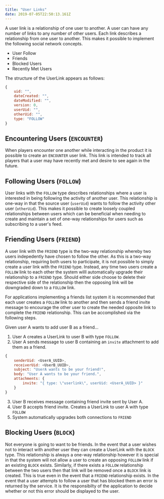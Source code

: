```yaml
---
title: "User Links"
date: 2019-07-05T22:50:13.161Z
---
```


A user link is a relationship of one user to another. A user can have any number of links to any number of other users. Each link describes a relationship from one user to another. This makes it possible to implement the following social network concepts.

-   User Follow
-   Friends
-   Blocked Users
-   Recently Met Users

The structure of the UserLink appears as follows:

```javascript
{
    uid: "",
    dateCreated: "",
    dateModified: "",
    version: 0,
    userUid: "",
    otherUid: "",
    type: "FOLLOW"
}
```

## Encountering Users (`ENCOUNTER`)

When players encounter one another while interacting in the product it is possible to create an `ENCOUNTER` user link. This link is intended to track all players that a user may have recently met and desire to see again in the future.

## Following Users (`FOLLOW`)

User links with the `FOLLOW` type describes relationships where a user is interested in being following the activity of another user. This relationship is one-way in that the source user (`userUid`) wants to follow the activity other user (`otherUid`). This makes it possible to create loosely coupled relationships between users which can be beneficial when needing to create and maintain a set of one-way relationships for users such as subscribing to a user's feed.

## Friending Users (`FRIEND`)

A user link with the `FRIEND` type is the two-way relationship whereby two users indepedently have chosen to follow the other. As this is a two-way relationship, requiring both users to participate, it is not possible to simply create a user link with the `FRIEND` type. Instead, any time two users create a `FOLLOW` link to each other the system willl automatically upgrade their relationship to a `FRIEND` type. Should either side choose to delete their respective side of the relationship then the opposing link will be downgraded down to a `FOLLOW` link.

For applications implementing a friends list system it is recommended that each user creates a `FOLLOW` link to another and then sends a friend invite message to encourage the other user to create the needed opposite link to complete the `FRIEND` relationship. This can be accomplished via the following steps.

Given user A wants to add user B as a friend...

1. User A creates a UserLink to user B with type `FOLLOW`.
2. User A sends message to user B containing an `invite` attachment to add them as a friend.

```javascript
{
    senderUid: <UserA_UUID>,
    receiverUid: <UserB_UUID>,
    subject: "UserA wants to be your friend!",
    body: "User A wants to be your friend.",
    attachments: {
        invite: "{ type: \"userlink\", userUid: <UserA_UUID> }"
    }
}
```

3. User B receives message containing friend invite sent by User A.
4. User B accepts friend invite. Creates a UserLink to user A with type `FOLLOW`
5. System automatically upgrades both connections to `FRIEND`

## Blocking Users (`BLOCK`)

Not everyone is going to want to be friends. In the event that a user wishes not to interact with another user they can create a UserLink with the `BLOCK` type. This relationship is always a one-way relationship however it is special in that the system will not allow a user to create an opposing `FOLLOW` link if an existing `BLOCK` exists. Similarly, if there exists a `FOLLOW` relationship between the two users then that link will be removed once a `BLOCK` link is created. This is true even in the event that a `FRIEND` relationship exists. In the event that a user attempts to follow a user that has blocked them an error is returned by the service. It is the responsibilty of the application to decide whether or not this error should be displayed to the user.

